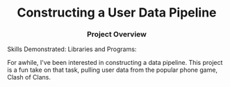 # <div align="center">Constructing a User Data Pipeline<div>

### <div align="center">Project Overview<div>
Skills Demonstrated:
Libraries and Programs:

For awhile, I've been interested in constructing a data pipeline. This project is a fun take on that task, pulling user data from the popular phone game, Clash of Clans.

